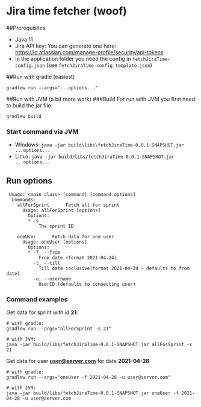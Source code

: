 # Jira time fetcher (woof)
##Prerequisites
- Java 11
- Jira API key: You can generate one here:  https://id.atlassian.com/manage-profile/security/api-tokens
- In the application folder you need the config in `fetchJiraTime-config.json` (see `fetchJiraTime-config_template.json`)

##Run with gradle (easiest) 

    gradlew run --args="...options..."

##Run with JVM  (a bit more work)
###Build
For run with JVM you first need to build the jar file:

    gradlew build
    
### Start command via JVM
- Windows: `java -jar build\libs\fetchJiraTime-0.0.1-SNAPSHOT.jar ...options...`
- Linux: `java -jar build/libs/fetchJiraTime-0.0.1-SNAPSHOT.jar ...options...`

## Run options
````
 Usage: <main class> [command] [command options]
  Commands:
    allForSprint      Fetch all for sprint
      Usage: allForSprint [options]
        Options:
        * -s
            The sprint ID

    oneUser      Fetch data for one user
      Usage: oneUser [options]
        Options:
        * -f, --from
            From date (format 2021-04-24)
          -t, --till
            Till date inclusive(format 2021-04-24 - defaults to from date)
          -u, --username
            UserID (defaults to connecting user)
````
### Command examples
Get data for sprint with id **21**:

    # with gradle:
    gradlew run --args="allForSprint -s 21"

    # with JVM:
    java -jar build/libs/fetchJiraTime-0.0.1-SNAPSHOT.jar allForSprint -s 21


Get data for user **user@server.com** for date **2021-04-28**

    # with gradle:
    gradlew run --args="oneUser -f 2021-04-28 -u user@server.com"

    # with JVM:
    java -jar build/libs/fetchJiraTime-0.0.1-SNAPSHOT.jar oneUser -f 2021-04-28 -u user@server.com
